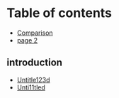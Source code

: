 # Table of contents

* [Comparison](README.md)
* [page 2](untitled.md)

## introduction

* [Untitle123d](introduction/untitle123d.md)
* [Unti11tled](introduction/unti11tled.md)

